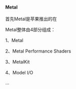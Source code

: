 #### Metal
首先Metal是苹果推出的在

Metal整体由4部分组成：

1、Metal

2、Metal Performance Shaders

3、MetalKit

4、Model I/O

…
